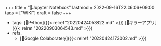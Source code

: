 +++
title = "📝Jupyter Notebook"
lastmod = 2022-09-16T22:36:06+09:00
tags = ["WIKI"]
draft = false
+++

-   tags: [🔖Python]({{< relref "20220424053822.md" >}}) [🔖キラーアプリ]({{< relref "20220903064543.md" >}})
-   refs.
    -   [📝Google Colaboratery]({{< relref "20220424173002.md" >}})

